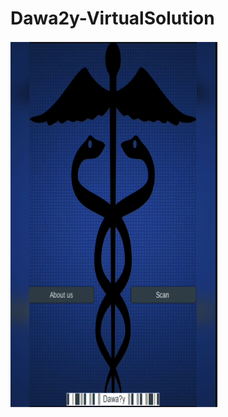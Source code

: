 # Dawa2y-VirtualSolution

[![](capture.PNG)](https://www.youtube.com/watch?v=3s3_3di3Jt0 "Video Title")

